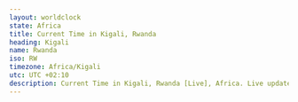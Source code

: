 ```yaml
---
layout: worldclock
state: Africa
title: Current Time in Kigali, Rwanda
heading: Kigali
name: Rwanda
iso: RW
timezone: Africa/Kigali
utc: UTC +02:10
description: Current Time in Kigali, Rwanda [Live], Africa. Live update now time in Kigali, timezone Africa/Kigali, UTC +02:10, Country ISO code & Current Local Time.
---
```


